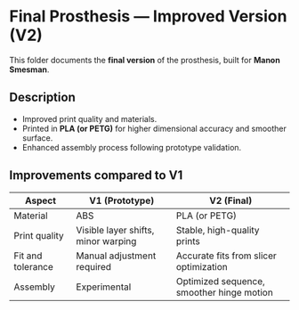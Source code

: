 # Final Prosthesis — Improved Version (V2)

This folder documents the **final version** of the prosthesis, built for **Manon Smesman**.

## Description
- Improved print quality and materials.
- Printed in **PLA (or PETG)** for higher dimensional accuracy and smoother surface.
- Enhanced assembly process following prototype validation.

## Improvements compared to V1
| Aspect | V1 (Prototype) | V2 (Final) |
|---------|----------------|------------|
| Material | ABS | PLA (or PETG) |
| Print quality | Visible layer shifts, minor warping | Stable, high-quality prints |
| Fit and tolerance | Manual adjustment required | Accurate fits from slicer optimization |
| Assembly | Experimental | Optimized sequence, smoother hinge motion |
